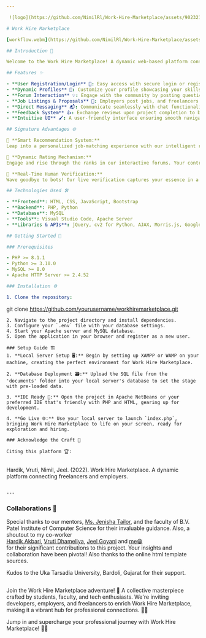 ```yaml
---

 ![logo](https://github.com/NimilRl/Work-Hire-Marketplace/assets/90232167/4955e803-f481-4805-b3d8-15b875b6198a)

# Work Hire Marketplace

[workflow.webm](https://github.com/NimilRl/Work-Hire-Marketplace/assets/90232167/ce5ba9a5-2f0f-4534-b2f2-26dc1d8ebf51)

## Introduction 🚀

Welcome to the Work Hire Marketplace! A dynamic web-based platform connecting freelancers with employers worldwide. Whether you're looking to monetize your skills or seeking the perfect candidate for a job, our marketplace serves as the ultimate bridge. Dive into a world where opportunities are endless, and the next project is just a click away!

## Features ✨

- **User Registration/Login** 🔑: Easy access with secure login or registration.
- **Dynamic Profiles** 📝: Customize your profile showcasing your skills, portfolio, and reviews.
- **Forum Interaction** 💡: Engage with the community by posting questions or sharing insights.
- **Job Listings & Proposals** 💼: Employers post jobs, and freelancers submit proposals tailored to their expertise.
- **Direct Messaging** 📬: Communicate seamlessly with chat functionalities.
- **Feedback System** 👍: Exchange reviews upon project completion to build your reputation.
- **Intuitive UI** 🖌️: A user-friendly interface ensuring smooth navigation and interaction.

## Signature Advantages 🌐

🔮 **Smart Recommendation System:** 
Leap into a personalized job-matching experience with our intelligent recommendation engine. It aligns with your skills, profile intricacies, and even your search patterns, curating a list of opportunities that feel custom-made, just for you!

🏅 **Dynamic Rating Mechanism:** 
Engage and rise through the ranks in our interactive forums. Your contributions are marked by the community's applause - or their critiques. Grow your reputation with every like and build a portfolio that stands out, all powered by a transparent and fair rating system.

🤖 **Real-Time Human Verification:** 
Wave goodbye to bots! Our live verification captures your essence in a snap at registration. This nifty feature ensures that every account is as real as the work offered, crafting a marketplace brimming with trust and authenticity.

## Technologies Used 🛠️

- **Frontend**: HTML, CSS, JavaScript, Bootstrap
- **Backend**: PHP, Python
- **Database**: MySQL
- **Tools**: Visual Studio Code, Apache Server
- **Libraries & APIs**: jQuery, cv2 for Python, AJAX, Morris.js, Google Charts

## Getting Started 🌟

### Prerequisites

- PHP >= 8.1.1
- Python >= 3.10.0
- MySQL >= 8.0
- Apache HTTP Server >= 2.4.52

### Installation ⚙

1. Clone the repository:
   ```
   git clone https://github.com/yourusername/workhiremarketplace.git
   ```
2. Navigate to the project directory and install dependencies.
3. Configure your `.env` file with your database settings.
4. Start your Apache server and MySQL database.
5. Open the application in your browser and register as a new user.

### Setup Guide 🏗️
1. **Local Server Setup 🖥️:** Begin by setting up XAMPP or WAMP on your machine, creating the perfect environment for Work Hire Marketplace.

2. **Database Deployment 🗃️:** Upload the SQL file from the 'documents' folder into your local server's database to set the stage with pre-loaded data.

3. **IDE Ready 📝:** Open the project in Apache NetBeans or your preferred IDE that's friendly with PHP and HTML, gearing up for development.

4. **Go Live 🌐:** Use your local server to launch `index.php`, bringing Work Hire Marketplace to life on your screen, ready for exploration and hiring.

### Acknowledge the Craft 🌟

Citing this platform 🏆:


```
Hardik, Vruti, Nimil, Jeel. (2022). Work Hire Marketplace. A dynamic platform connecting freelancers and employers.
```

---
```

### Collaborations 🤝
Special thanks to our mentors, [Ms. Jenisha Tailor](https://www.linkedin.com/in/jenisha-afinwala-61783819/), and the faculty of B.V. Patel Institute of Computer Science for their invaluable guidance. Also, a shoutout to my co-worker   
[Hardik Akbari](https://www.linkedin.com/in/hardik-akbari-237a81224/), [Vruti Dhameliya](https://www.linkedin.com/in/vruti-dhameliya-122358230/), [Jeel Goyani](https://www.linkedin.com/in/jeel-goyani/) and [me😁](www.linkedin.com/in/nimil-lathiya-059a281b1)  
for their significant contributions to this project. Your insights and collaboration have been pivotal! Also thanks to the online html template sources.

Kudos to the Uka Tarsadia University, Bardoli, Gujarat for their support.

##

Join the Work Hire Marketplace adventure! 🌟 A collective masterpiece crafted by students, faculty, and tech enthusiasts. We're inviting developers, employers, and freelancers to enrich Work Hire Marketplace, making it a vibrant hub for professional connections. 🚀💼

Jump in and supercharge your professional journey with Work Hire Marketplace! 🚀✨
